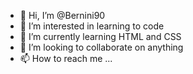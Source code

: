 - 👋 Hi, I’m @Bernini90
- 👀 I’m interested in learning to code
- 🌱 I’m currently learning HTML and CSS
- 💞️ I’m looking to collaborate on anything
- 📫 How to reach me ...

<!---
Bernini90/Bernini90 is a ✨ special ✨ repository because its `README.md` (this file) appears on your GitHub profile.
You can click the Preview link to take a look at your changes.
--->
